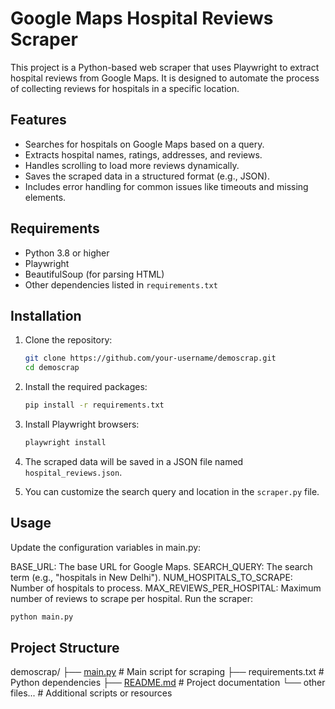 # Google Maps Hospital Reviews Scraper

This project is a Python-based web scraper that uses Playwright to extract hospital reviews from Google Maps. It is designed to automate the process of collecting reviews for hospitals in a specific location.

## Features

- Searches for hospitals on Google Maps based on a query.
- Extracts hospital names, ratings, addresses, and reviews.
- Handles scrolling to load more reviews dynamically.
- Saves the scraped data in a structured format (e.g., JSON).
- Includes error handling for common issues like timeouts and missing elements.

## Requirements

- Python 3.8 or higher
- Playwright
- BeautifulSoup (for parsing HTML)
- Other dependencies listed in `requirements.txt`

## Installation

1. Clone the repository:
   ```bash
   git clone https://github.com/your-username/demoscrap.git
   cd demoscrap
   ```
2. Install the required packages:
   ```bash
   pip install -r requirements.txt
   ```
3. Install Playwright browsers:

   ```bash
   playwright install
   ```

4. The scraped data will be saved in a JSON file named `hospital_reviews.json`.
5. You can customize the search query and location in the `scraper.py` file.

## Usage

Update the configuration variables in main.py:

BASE_URL: The base URL for Google Maps.
SEARCH_QUERY: The search term (e.g., "hospitals in New Delhi").
NUM_HOSPITALS_TO_SCRAPE: Number of hospitals to process.
MAX_REVIEWS_PER_HOSPITAL: Maximum number of reviews to scrape per hospital.
Run the scraper:

```bash
python main.py
```

## Project Structure

demoscrap/
├── [main.py](http://_vscodecontentref_/1) # Main script for scraping
├── requirements.txt # Python dependencies
├── [README.md](http://_vscodecontentref_/2) # Project documentation
└── other files... # Additional scripts or resources
